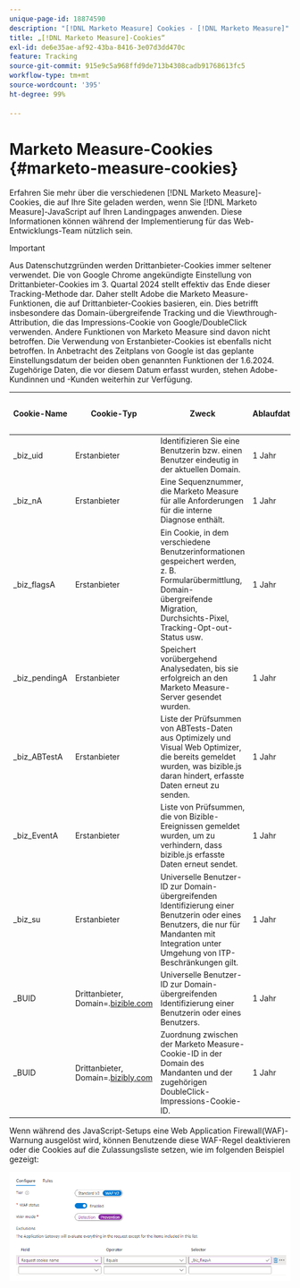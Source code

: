 ```yaml
---
unique-page-id: 18874590
description: "[!DNL Marketo Measure] Cookies - [!DNL Marketo Measure]"
title: „[!DNL Marketo Measure]-Cookies“
exl-id: de6e35ae-af92-43ba-8416-3e07d3dd470c
feature: Tracking
source-git-commit: 915e9c5a968ffd9de713b4308cadb91768613fc5
workflow-type: tm+mt
source-wordcount: '395'
ht-degree: 99%

---
```


# Marketo Measure-Cookies {#marketo-measure-cookies}

Erfahren Sie mehr über die verschiedenen [!DNL Marketo Measure]-Cookies, die auf Ihre Site geladen werden, wenn Sie [!DNL Marketo Measure]-JavaScript auf Ihren Landingpages anwenden. Diese Informationen können während der Implementierung für das Web-Entwicklungs-Team nützlich sein.

>[!IMPORTANT]
>
>Aus Datenschutzgründen werden Drittanbieter-Cookies immer seltener verwendet. Die von Google Chrome angekündigte Einstellung von Drittanbieter-Cookies im 3. Quartal 2024 stellt effektiv das Ende dieser Tracking-Methode dar. Daher stellt Adobe die Marketo Measure-Funktionen, die auf Drittanbieter-Cookies basieren, ein. Dies betrifft insbesondere das Domain-übergreifende Tracking und die Viewthrough-Attribution, die das Impressions-Cookie von Google/DoubleClick verwenden. Andere Funktionen von Marketo Measure sind davon nicht betroffen. Die Verwendung von Erstanbieter-Cookies ist ebenfalls nicht betroffen. In Anbetracht des Zeitplans von Google ist das geplante Einstellungsdatum der beiden oben genannten Funktionen der 1.6.2024. Zugehörige Daten, die vor diesem Datum erfasst wurden, stehen Adobe-Kundinnen und -Kunden weiterhin zur Verfügung.

<table>
<thead>
  <tr>
    <th>Cookie-Name</th>
    <th>Cookie-Typ</th>
    <th>Zweck</th>
    <th>Ablaufdatum</th>
    <th>Flag „Sicher“ gesetzt?<br></th>
    <th>Flag „Nur HTTP“ gesetzt?</th>
    <th>Cookie-Setzer</th>
  </tr>
</thead>
<tbody>
  <tr>
    <td>_biz_uid</td>
    <td>Erstanbieter</td>
    <td>Identifizieren Sie eine Benutzerin bzw. einen Benutzer eindeutig in der aktuellen Domain.</td>
    <td>1 Jahr</td>
    <td>Nein</td>
    <td>Nein</td>
    <td>bizible.js</td>
  </tr>
  <tr>
    <td>_biz_nA</td>
    <td>Erstanbieter</td>
    <td>Eine Sequenznummer, die Marketo Measure für alle Anforderungen für die interne Diagnose enthält.</td>
    <td>1 Jahr</td>
    <td>Nein</td>
    <td>Nein</td>
    <td>bizible.js</td>
  </tr>
  <tr>
    <td>_biz_flagsA</td>
    <td>Erstanbieter</td>
    <td>Ein Cookie, in dem verschiedene Benutzerinformationen gespeichert werden, z. B. Formularübermittlung, Domain-übergreifende Migration, Durchsichts-Pixel, Tracking-Opt-out-Status usw.</td>
    <td>1 Jahr</td>
    <td>Nein</td>
    <td>Nein</td>
    <td>bizible.js</td>
  </tr>
  <tr>
    <td>_biz_pendingA</td>
    <td>Erstanbieter</td>
    <td>Speichert vorübergehend Analysedaten, bis sie erfolgreich an den Marketo Measure-Server gesendet wurden.</td>
    <td>1 Jahr</td>
    <td>Nein</td>
    <td>Nein</td>
    <td>bizible.js</td>
  </tr>
  <tr>
    <td>_biz_ABTestA</td>
    <td>Erstanbieter</td>
    <td>Liste der Prüfsummen von ABTests-Daten aus Optimizely und Visual Web Optimizer, die bereits gemeldet wurden, was bizible.js daran hindert, erfasste Daten erneut zu senden.</td>
    <td>1 Jahr</td>
    <td>Nein</td>
    <td>Nein</td>
    <td>bizible.js</td>
  </tr>
  <tr>
    <td>_biz_EventA</td>
    <td>Erstanbieter</td>
    <td>Liste von Prüfsummen, die von Bizible-Ereignissen gemeldet wurden, um zu verhindern, dass bizible.js erfasste Daten erneut sendet.</td>
    <td>1 Jahr</td>
    <td>Nein</td>
    <td>Nein</td>
    <td>bizible.js</td>
  </tr>
  <tr>
    <td>_biz_su</td>
    <td>Erstanbieter</td>
    <td>Universelle Benutzer-ID zur Domain-übergreifenden Identifizierung einer Benutzerin oder eines Benutzers, die nur für Mandanten mit Integration unter Umgehung von ITP-Beschränkungen gilt.</td>
    <td>1 Jahr</td>
    <td>Ja</td>
    <td>Nein</td>
    <td>Edgecast</td>
  </tr>
  <tr>
    <td>_BUID</td>
    <td>Drittanbieter, Domain=.<a href="http://bizible.com/">bizible.com</a></td>
    <td>Universelle Benutzer-ID zur Domain-übergreifenden Identifizierung einer Benutzerin oder eines Benutzers.</td>
    <td>1 Jahr</td>
    <td>Ja</td>
    <td>Nein</td>
    <td>Edgecast</td>
  </tr>
  <tr>
    <td>_BUID</td>
    <td>Drittanbieter, Domain=.<a href="http://bizibly.com/">bizibly.com</a></td>
    <td>Zuordnung zwischen der Marketo Measure-Cookie-ID in der Domain des Mandanten und der zugehörigen DoubleClick-Impressions-Cookie-ID.</td>
    <td>1 Jahr</td>
    <td>Ja</td>
    <td>Nein</td>
    <td>Edgecast</td>
  </tr>
</tbody>
</table>

Wenn während des JavaScript-Setups eine Web Application Firewall(WAF)-Warnung ausgelöst wird, können Benutzende diese WAF-Regel deaktivieren oder die Cookies auf die Zulassungsliste setzen, wie im folgenden Beispiel gezeigt:

![](assets/marketo-measure-cookies-1.png)
